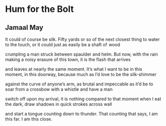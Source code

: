# Hum for the Bolt
## Jamaal May
It could of course be silk. Fifty yards or so
of the next closest thing to water to the touch,
or it could just as easily be a shaft of  wood

crumpling a man struck between spaulder and helm.
But now, with the rain making a noisy erasure
of this town, it is the flash that arrives

and leaves at nearly the same moment. It’s what I want
to be in this moment, in this doorway,
because much as I’d love to be the silk-shimmer

against the curve of anyone’s arm,
as brutal and impeccable as it’d be to soar
from a crossbow with a whistle and have a man

switch off upon my arrival, it is nothing
compared to that moment when I eat the dark,
draw shadows in quick strokes across wall

and start a tongue counting
down to thunder. That counting that says,
I am this far. I am this close.